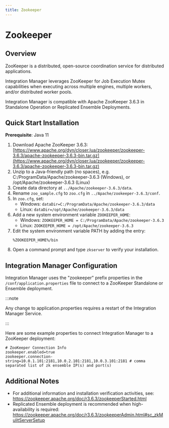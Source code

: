 ```yaml
---
title: Zookeeper
---
```


# Zookeeper

## Overview

ZooKeeper is a distributed, open-source coordination service for distributed applications. 

Integration Manager leverages ZooKeeper for Job Execution Mutex capabilities when executing across multiple engines, multiple workers, and/or distributed worker pools.

Integration Manager is compatible with Apache ZooKeeper 3.6.3 in Standalone Operation or Replicated Ensemble Deployments.

## Quick Start Installation

**Prerequisite**: Java 11

1. Download Apache ZooKeeper 3.6.3: [https://www.apache.org/dyn/closer.lua/zookeeper/zookeeper-3.6.3/apache-zookeeper-3.6.3-bin.tar.gz](https://www.apache.org/dyn/closer.lua/zookeeper/zookeeper-3.6.3/apache-zookeeper-3.6.3-bin.tar.gz)
2. Unzip to a Java-friendly path (no spaces), e.g. C:/ProgramData/Apache/zookeeper-3.6.3 (Windows), or /opt/Apache/zookeeper-3.6.3 (Linux)
3. Create data directory at `../Apache/zookeeper-3.6.3/data`.
4. Rename `zoo_sample.cfg` to `zoo.cfg` in `../Apache/zookeeper-3.6.3/conf`.
5. In `zoo.cfg`, set:
   * Windows: `dataDir=C:/ProgramData/Apache/zookeeper-3.6.3/data`
   * Linux: `dataDir=/opt/Apache/zookeeper-3.6.3/data`
6. Add a new system environment variable `ZOOKEEPER_HOME`:
   * Windows: `ZOOKEEPER_HOME = C:/ProgramData/Apache/zookeeper-3.6.3`
   * Linux: ```ZOOKEEPER_HOME = /opt/Apache/zookeeper-3.6.3```
7. Edit the system environment variable PATH by adding the entry:
   ```
   %ZOOKEEPER_HOME%/bin
   ```
8.  Open a command prompt and type `zkserver` to verify your installation.

## Integration Manager Configuration

Integration Manager uses the "zookeeper" prefix properties in the `/conf/application.properties` file to connect to a ZooKeeper Standalone or Ensemble deployment.

:::note

   Any change to application.properties requires a restart of the Integration Manager Service.

:::

Here are some example properties to connect Integration Manager to a ZooKeeper deployment:
```
# ZooKeeper Connection Info
zookeeper.enabled=true
zookeeper.connection-string=10.0.1.101:2181,10.0.2.101:2181,10.0.3.101:2181 # comma separated list of zk ensemble IP(s) and port(s)
```

## Additional Notes

* For additional information and installation verification activities, see: https://zookeeper.apache.org/doc/r3.6.3/zookeeperStarted.html
* Replicated Ensemble deployment is recommended when high-availability is required: https://zookeeper.apache.org/doc/r3.6.3/zookeeperAdmin.html#sc_zkMulitServerSetup
